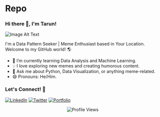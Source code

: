 # Repo
<!-- Your Name's GitHub Profile -->

### Hi there 👋, I'm Tarun!



![Image Alt Text]([https://raw.githubusercontent.com/your-username/your-repository-name/main/images/your-image.png](https://www.kidscodecs.com/wp-content/uploads/2020/02/History_TS_ProgrammingMemes_image6.png))



I'm a Data Pattern Seeker | Meme Enthusiast based in Your Location. Welcome to my GitHub world! 🌎

<!-- About Me -->
- 🌱 I’m currently learning Data Analysis and Machine Learning.
- 💡 I love exploring new memes and creating humorous content.
- 💬 Ask me about Python, Data Visualization, or anything meme-related.
- 😄 Pronouns: He/Him.


<!-- Connect with Me -->
### Let's Connect! 🤝

[![LinkedIn](https://img.shields.io/badge/LinkedIn-Connect-blue?style=for-the-badge&logo=linkedin&logoColor=white)](https://www.linkedin.com/in/your-linkedin)
[![Twitter](https://img.shields.io/badge/Twitter-Follow-blue?style=for-the-badge&logo=twitter&logoColor=white)](https://twitter.com/your-twitter)
[![Portfolio](https://img.shields.io/badge/Portfolio-Visit-yellow?style=for-the-badge)](https://your-portfolio)

<!-- Footer -->
<p align="center">
  <img alt="Profile Views" src="https://komarev.com/ghpvc/?username=your-username&style=flat-square" />
</p>
